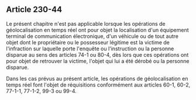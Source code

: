 Article 230-44
----
Le présent chapitre n'est pas applicable lorsque les opérations de
géolocalisation en temps réel ont pour objet la localisation d'un équipement
terminal de communication électronique, d'un véhicule ou de tout autre objet
dont le propriétaire ou le possesseur légitime est la victime de l'infraction
sur laquelle porte l'enquête ou l'instruction ou la personne disparue au sens
des articles 74-1 ou 80-4, dès lors que ces opérations ont pour objet de
retrouver la victime, l'objet qui lui a été dérobé ou la personne disparue.

Dans les cas prévus au présent article, les opérations de géolocalisation en
temps réel font l'objet de réquisitions conformément aux articles 60-1, 60-2,
77-1-1, 77-1-2, 99-3 ou 99-4.

